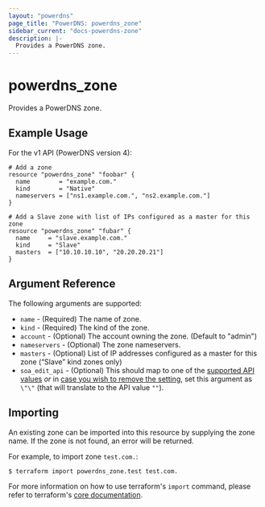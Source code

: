 ```yaml
---
layout: "powerdns"
page_title: "PowerDNS: powerdns_zone"
sidebar_current: "docs-powerdns-zone"
description: |-
  Provides a PowerDNS zone.
---
```


# powerdns\_zone

Provides a PowerDNS zone.

## Example Usage

For the v1 API (PowerDNS version 4):

```hcl
# Add a zone
resource "powerdns_zone" "foobar" {
  name        = "example.com."
  kind        = "Native"
  nameservers = ["ns1.example.com.", "ns2.example.com."]
}
```

```hcl
# Add a Slave zone with list of IPs configured as a master for this zone
resource "powerdns_zone" "fubar" {
  name     = "slave.example.com."
  kind     = "Slave"
  masters  = ["10.10.10.10", "20.20.20.21"]
}
```

## Argument Reference

The following arguments are supported:

* `name` - (Required) The name of zone.
* `kind` - (Required) The kind of the zone.
* `account` - (Optional) The account owning the zone. (Default to "admin")
* `nameservers` - (Optional) The zone nameservers.
* `masters` - (Optional) List of IP addresses configured as a master for this zone (“Slave” kind zones only)
* `soa_edit_api` - (Optional) This should map to one of the [supported API values](https://doc.powerdns.com/authoritative/dnsupdate.html#soa-edit-dnsupdate-settings) *or* in [case you wish to remove the setting](https://doc.powerdns.com/authoritative/domainmetadata.html#soa-edit-api), set this argument as `\"\"` (that will translate to the API value `""`).

## Importing

An existing zone can be imported into this resource by supplying the zone name. If the zone is not found, an error will be returned.

For example, to import zone `test.com.`:

```
$ terraform import powerdns_zone.test test.com.
```

For more information on how to use terraform's `import` command, please refer to terraform's [core documentation](https://www.terraform.io/docs/import/index.html#currently-state-only).
